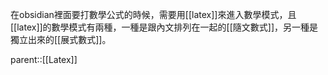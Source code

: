 在obsidian裡面要打數學公式的時候，需要用[[latex]]來進入數學模式，且[[latex]]的數學模式有兩種，一種是跟內文排列在一起的[[隨文數式]]，另一種是獨立出來的[[展式數式]]。

parent::[[Latex]]
